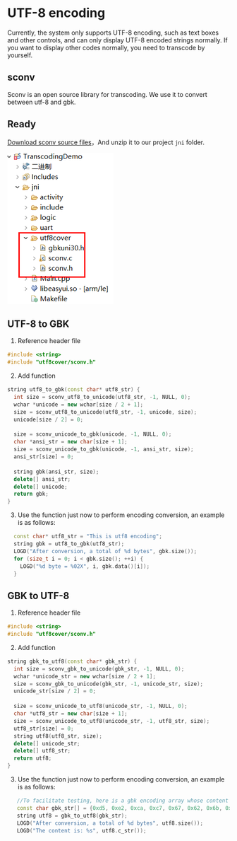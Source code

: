# UTF-8 encoding
Currently, the system only supports UTF-8 encoding, such as text boxes and other controls, and can only display UTF-8 encoded strings normally. If you want to display other codes normally, you need to transcode by yourself.

## sconv
  Sconv is an open source library for transcoding. We use it to convert between utf-8 and gbk.

## Ready
[Download sconv source files](../src/utf8cover.rar)，And unzip it to our project `jni` folder.

  ![](assets/transcoding.png)
  

## UTF-8 to GBK
1. Reference header file 
  ```c++
  #include <string>
  #include "utf8cover/sconv.h"
  ```

2. Add function  
  ```c++
  string utf8_to_gbk(const char* utf8_str) {
    int size = sconv_utf8_to_unicode(utf8_str, -1, NULL, 0);
    wchar *unicode = new wchar[size / 2 + 1];
    size = sconv_utf8_to_unicode(utf8_str, -1, unicode, size);
    unicode[size / 2] = 0;
  
    size = sconv_unicode_to_gbk(unicode, -1, NULL, 0);
    char *ansi_str = new char[size + 1];
    size = sconv_unicode_to_gbk(unicode, -1, ansi_str, size);
    ansi_str[size] = 0;
  
    string gbk(ansi_str, size);
    delete[] ansi_str;
    delete[] unicode;
    return gbk;
  }
  ```
3. Use the function just now to perform encoding conversion, an example is as follows:
 ```c++
   const char* utf8_str = "This is utf8 encoding";
   string gbk = utf8_to_gbk(utf8_str);
   LOGD("After conversion, a total of %d bytes", gbk.size());
   for (size_t i = 0; i < gbk.size(); ++i) {
     LOGD("%d byte = %02X", i, gbk.data()[i]);
   }
 ```


## GBK to UTF-8
1. Reference header file  
  ```c++
  #include <string>
  #include "utf8cover/sconv.h"
  ```

2. Add function  
  ```c++
  string gbk_to_utf8(const char* gbk_str) {
    int size = sconv_gbk_to_unicode(gbk_str, -1, NULL, 0);
    wchar *unicode_str = new wchar[size / 2 + 1];
    size = sconv_gbk_to_unicode(gbk_str, -1, unicode_str, size);
    unicode_str[size / 2] = 0;
  
    size = sconv_unicode_to_utf8(unicode_str, -1, NULL, 0);
    char *utf8_str = new char[size + 1];
    size = sconv_unicode_to_utf8(unicode_str, -1, utf8_str, size);
    utf8_str[size] = 0;
    string utf8(utf8_str, size);
    delete[] unicode_str;
    delete[] utf8_str;
    return utf8;
  }
  ```
3. Use the function just now to perform encoding conversion, an example is as follows:
```c++
   //To facilitate testing, here is a gbk encoding array whose content is "This is gbk encoding"
   const char gbk_str[] = {0xd5, 0xe2, 0xca, 0xc7, 0x67, 0x62, 0x6b, 0xb1, 0xe0, 0xc2, 0xeb,0};
   string utf8 = gbk_to_utf8(gbk_str);
   LOGD("After conversion, a total of %d bytes", utf8.size());
   LOGD("The content is: %s", utf8.c_str());
```